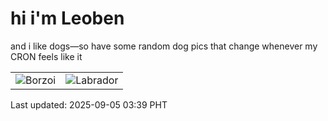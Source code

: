 # hi i'm Leoben

and i like dogs—so have some random dog pics that change whenever my CRON feels like it

|  |  |
|--------|----------|
| ![Borzoi](https://random-dog-vercel.vercel.app/api/random-borzoi?v=1757014790) | ![Labrador](https://random-dog-vercel.vercel.app/api/random-labrador?v=1757014790) |

Last updated: 2025-09-05 03:39 PHT
